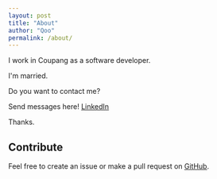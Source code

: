```yaml
---
layout: post
title: "About"
author: "Qoo"
permalink: /about/
---
```


I work in Coupang as a software developer.

I'm married.

Do you want to contact me?

Send messages here!
[LinkedIn](https://www.linkedin.com/in/baehoyeon/)

Thanks.


## Contribute
Feel free to create an issue or make a pull request on [GitHub](https://github.com/baehoyeon).